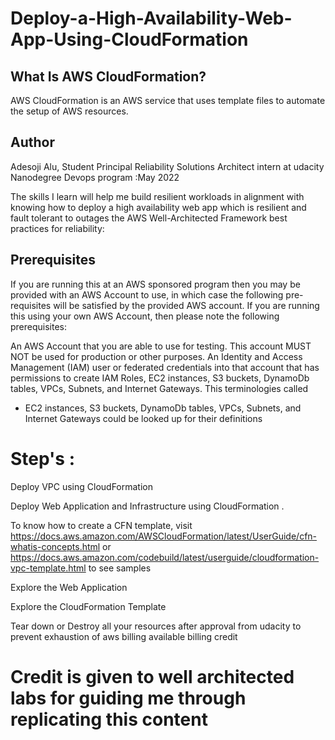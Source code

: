 # Deploy-a-High-Availability-Web-App-Using-CloudFormation

## What Is AWS CloudFormation?
AWS CloudFormation is an AWS service that uses template files to automate the setup of AWS resources.

## Author
Adesoji Alu, Student Principal Reliability Solutions Architect intern at udacity Nanodegree Devops program :May 2022

The skills I learn will help me build resilient workloads in alignment with knowing how to deploy a high availability web app which is resilient and fault tolerant to outages  the AWS Well-Architected Framework best practices for reliability:

## Prerequisites
If you are running this at an AWS sponsored program then you may be provided with an AWS Account to use, in which case the following pre-requisites will be satisfied by the provided AWS account. If you are running this using your own AWS Account, then please note the following prerequisites:

An AWS Account that you are able to use for testing. This account MUST NOT be used for production or other purposes.
An Identity and Access Management (IAM) user or federated credentials into that account that has permissions to create IAM Roles, EC2 instances, S3 buckets, DynamoDb tables, VPCs, Subnets, and Internet Gateways. This terminologies called 

* EC2 instances, S3 buckets, DynamoDb tables, VPCs, Subnets, and Internet Gateways could be looked up for their definitions

# Step's :
Deploy VPC using CloudFormation

Deploy Web Application and Infrastructure using CloudFormation . 

To know how to create a CFN template, visit https://docs.aws.amazon.com/AWSCloudFormation/latest/UserGuide/cfn-whatis-concepts.html  or https://docs.aws.amazon.com/codebuild/latest/userguide/cloudformation-vpc-template.html to see samples

Explore the Web Application

Explore the CloudFormation Template

Tear down or Destroy all your resources after approval from udacity to prevent exhaustion of aws billing available billing credit

# Credit is given to well architected labs for guiding me through replicating this content
